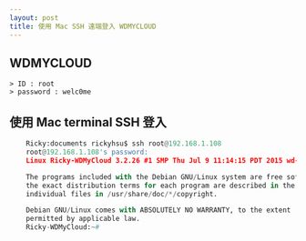 ```yaml
---
layout: post
title: 使用 Mac SSH 遠端登入 WDMYCLOUD
---
```


## WDMYCLOUD
    > ID : root
    > password : welc0me

## 使用 Mac terminal SSH 登入

```python
    Ricky:documents rickyhsu$ ssh root@192.168.1.108
    root@192.168.1.108's password: 
    Linux Ricky-WDMyCloud 3.2.26 #1 SMP Thu Jul 9 11:14:15 PDT 2015 wd-2.4-rel armv7l

    The programs included with the Debian GNU/Linux system are free software;
    the exact distribution terms for each program are described in the
    individual files in /usr/share/doc/*/copyright.

    Debian GNU/Linux comes with ABSOLUTELY NO WARRANTY, to the extent
    permitted by applicable law.
    Ricky-WDMyCloud:~# 
```